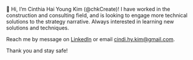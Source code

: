 👋 Hi, I’m Cinthia Hai Young Kim (@chkCreate)! I have worked in the construction and consulting field, and is looking to engage more technical solutions to the strategy narrative. Always interested in learning new solutions and techniques. 

Reach me by message on [LinkedIn](linkedin.com/in/cinthiahykim) or email cindi.hy.kim@gmail.com.

Thank you and stay safe!
<!---
chkCreate/chkCreate is a ✨ special ✨ repository because its `README.md` (this file) appears on your GitHub profile.
You can click the Preview link to take a look at your changes.
--->
